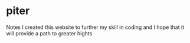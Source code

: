 # piter
Notes
I created this website to further my skill in coding and I hope that it will provide a path to greater hights
